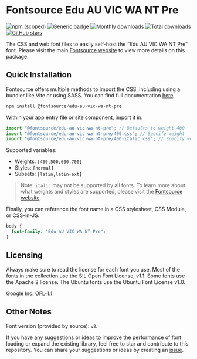 # Fontsource Edu AU VIC WA NT Pre

[![npm (scoped)](https://img.shields.io/npm/v/@fontsource/edu-au-vic-wa-nt-pre?color=brightgreen)](https://www.npmjs.com/package/@fontsource/edu-au-vic-wa-nt-pre) [![Generic badge](https://img.shields.io/badge/fontsource-passing-brightgreen)](https://github.com/fontsource/fontsource) [![Monthly downloads](https://badgen.net/npm/dm/@fontsource/edu-au-vic-wa-nt-pre)](https://github.com/fontsource/fontsource) [![Total downloads](https://badgen.net/npm/dt/@fontsource/edu-au-vic-wa-nt-pre)](https://github.com/fontsource/fontsource) [![GitHub stars](https://img.shields.io/github/stars/fontsource/fontsource.svg?style=social&label=Star)](https://github.com/fontsource/fontsource/stargazers)

The CSS and web font files to easily self-host the “Edu AU VIC WA NT Pre” font. Please visit the main [Fontsource website](https://fontsource.org/fonts/edu-au-vic-wa-nt-pre) to view more details on this package.

## Quick Installation

Fontsource offers multiple methods to import the CSS, including using a bundler like Vite or using SASS. You can find full documentation [here](https://fontsource.org/docs/getting-started/introduction).

```javascript
npm install @fontsource/edu-au-vic-wa-nt-pre
```

Within your app entry file or site component, import it in.

```javascript
import "@fontsource/edu-au-vic-wa-nt-pre"; // Defaults to weight 400
import "@fontsource/edu-au-vic-wa-nt-pre/400.css"; // Specify weight
import "@fontsource/edu-au-vic-wa-nt-pre/400-italic.css"; // Specify weight and style
```

Supported variables:
- Weights: `[400,500,600,700]`
- Styles: `[normal]`
- Subsets: `[latin,latin-ext]`

> Note: `italic` may not be supported by all fonts. To learn more about what weights and styles are supported, please visit the [Fontsource website](https://fontsource.org/fonts/edu-au-vic-wa-nt-pre).

Finally, you can reference the font name in a CSS stylesheet, CSS Module, or CSS-in-JS.

```css
body {
  font-family: "Edu AU VIC WA NT Pre";
}
```

## Licensing
Always make sure to read the license for each font you use. Most of the fonts in the collection use the SIL Open Font License, v1.1. Some fonts use the Apache 2 license. The Ubuntu fonts use the Ubuntu Font License v1.0.

Google Inc.
[OFL-1.1](http://scripts.sil.org/OFL)

## Other Notes
Font version (provided by source): `v2`.

If you have any suggestions or ideas to improve the performance of font loading or expand the existing library, feel free to star and contribute to this repository. You can share your suggestions or ideas by creating an [issue](https://github.com/fontsource/fontsource/issues).